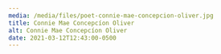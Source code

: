 ```yaml
---
media: /media/files/poet-connie-mae-concepcion-oliver.jpg
title: Connie Mae Concepcíon Oliver
alt: Connie Mae Concepcíon Oliver
date: 2021-03-12T12:43:00-0500
---
```

